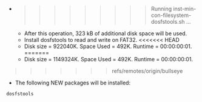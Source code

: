 * >>>>>>>>> Running inst-min-con-filesystem-dosfstools.sh ...
  * After this operation, 323 kB of additional disk space will be used.
  * Install dosfstools to read and write on FAT32.
<<<<<<< HEAD
  * Disk size = 922040K. Space Used = 492K. Runtime = 00:00:00:01.
=======
  * Disk size = 1149324K. Space Used = 492K. Runtime = 00:00:00:01.
>>>>>>> refs/remotes/origin/bullseye
  * The following NEW packages will be installed:
  ```bash
dosfstools
  ```
